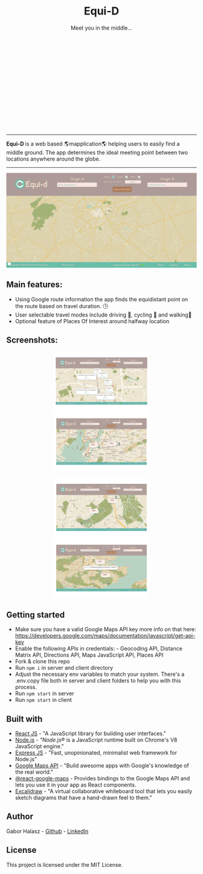 <h1 align="center">Equi-D </h1>


<p align="center"> Meet you in the middle...</p>
<p align="center">
  <img src="readmeFiles/landing.gif"/>
</p>


<hr>
<strong> Equi-D </strong>is a web based 🌎mapplication🌎 helping users to easily find a middle ground. 
The app determines the ideal meeting point between two locations anywhere around the globe. 
<hr>


<p align="center">
  <img src="readmeFiles/romeParisDemo.gif"/>
</p>

## Main features:
- Using Google route information the app finds the equidistant point on the route based on travel duration. 🕒 
- User selectable travel modes include driving 🚗, cycling 🚴 and walking🚶
- Optional feature of Places Of Interest around halfway location 
## Screenshots:

<p align="center">
  <img src="readmeFiles/1.png" width="50%"/>
  <img src="readmeFiles/2.png" width="50%"/>
</p>

<p align="center">
  <img src="readmeFiles/3.png" width="50%"/>
  <img src="readmeFiles/4.png" width="50%"/>
</p>

## Getting started
- Make sure you have a valid Google Maps API key more info on that here: https://developers.google.com/maps/documentation/javascript/get-api-key
- Enable the following APIs in credentials: -   Geocoding API, Distance Matrix API, Directions API, Maps JavaScript API, Places API
- Fork & clone this repo  
- Run  `npm i`  in server and client directory
- Adjust the necessary env variables to match your system. There's a .env.copy file both in server and client folders to help you with this process.  
- Run `npm start` in server 
- Run `npm start` in client



## Built with
* [React JS](https://reactjs.org/) - "A JavaScript library for building user interfaces."
* [Node.js](https://nodejs.org/en/) - _"Node_.js® is a JavaScript runtime built on Chrome's V8 JavaScript engine."
* [Express JS](https://expressjs.com/) - "Fast, unopinionated, minimalist web framework for Node.js"
* [Google Maps API](https://developers.google.com/maps) - "Build awesome apps with Google's knowledge of the real world."
* [@react-google-maps](https://www.npmjs.com/package/@react-google-maps/api) - Provides bindings to the Google Maps API and lets you use it in your app as React components.
* [Excalidraw](https://excalidraw.com/) - "A virtual collaborative whiteboard tool that lets you easily sketch diagrams that have a hand-drawn feel to them."

## Author

Gabor Halasz -  [Github](https://github.com/gabss405)  -  [LinkedIn](https://www.linkedin.com/in/gaborh/)

## [](https://github.com/codeworks/job-preparation/blob/master/examples/readme-2.md#license)License

This project is licensed under the MIT License.
